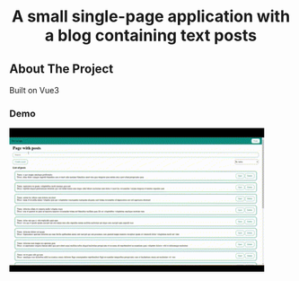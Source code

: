 <h1 align="center">A small single-page application with a blog containing text posts</h1>

## About The Project
Built on Vue3

### Demo
<img src="./readme assets/demo.gif" width="90%">
